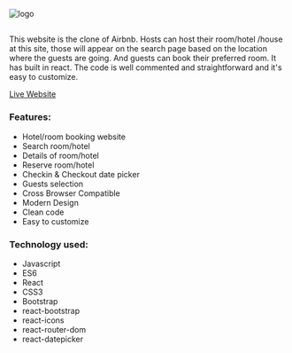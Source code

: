 ![logo](https://www.linkpicture.com/q/logo_105.png)
##

This website is the clone of Airbnb. Hosts can host their room/hotel /house at this site, those will appear on the search page based on the location where the guests are going. And guests can book their preferred room. It has built in react. The code is well commented and straightforward and it's easy to customize.


[Live Website](https://airbnb-clone-rb.netlify.app/)

### Features:
* Hotel/room booking website
*	Search room/hotel
*	Details of room/hotel
*	Reserve room/hotel
*	Checkin & Checkout date picker
*	Guests selection
*	Cross Browser Compatible
*	Modern Design
*	Clean code
*	Easy to customize

### Technology used:
* Javascript
* ES6
* React
* CSS3
* Bootstrap
* react-bootstrap
* react-icons
* react-router-dom
* react-datepicker
